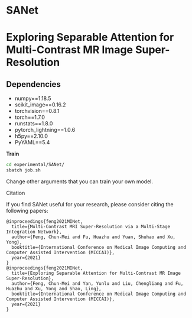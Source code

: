 # SANet
# Exploring Separable Attention for Multi-Contrast MR Image Super-Resolution

## Dependencies
* numpy==1.18.5
* scikit_image==0.16.2
* torchvision==0.8.1
* torch==1.7.0
* runstats==1.8.0
* pytorch_lightning==1.0.6
* h5py==2.10.0
* PyYAML==5.4

**Train**
```bash
cd experimental/SANet/
sbatch job.sh
```

Change other arguments that you can train your own model.

Citation

If you find SANet useful for your research, please consider citing the following papers:

```
@inproceedings{feng2021MINet,
  title={Multi-Contrast MRI Super-Resolution via a Multi-Stage Integration Network},
  author={Feng, Chun-Mei and Fu, Huazhu and Yuan, Shuhao and Xu, Yong},
  booktitle={International Conference on Medical Image Computing and Computer Assisted Intervention (MICCAI)},
  year={2021}
}
@inproceedings{feng2021MINet,
  title={Exploring Separable Attention for Multi-Contrast MR Image Super-Resolution},
  author={Feng, Chun-Mei and Yan, Yunlu and Liu, Chengliang and Fu, Huazhu and Xu, Yong and Shao, Ling},
  booktitle={International Conference on Medical Image Computing and Computer Assisted Intervention (MICCAI)},
  year={2021}
}
```
